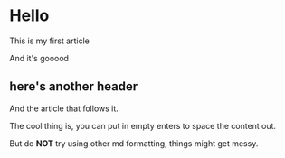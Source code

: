 Hello
=====

This is my first article

And it's gooood

  

here's another header
---------------------

And the article that follows it.

  

The cool thing is, you can put in empty enters to space the content out.

  

  

  

But do **NOT** try using other md formatting, things might get messy.